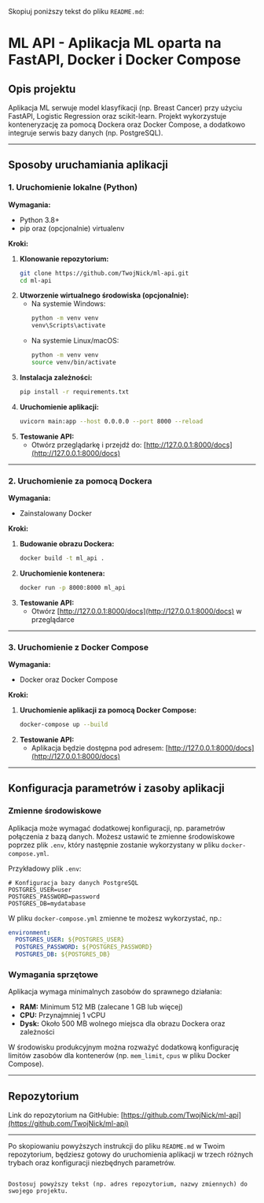 Skopiuj poniższy tekst do pliku `README.md`:

# ML API - Aplikacja ML oparta na FastAPI, Docker i Docker Compose

## Opis projektu
Aplikacja ML serwuje model klasyfikacji (np. Breast Cancer) przy użyciu FastAPI, Logistic Regression oraz scikit-learn. Projekt wykorzystuje konteneryzację za pomocą Dockera oraz Docker Compose, a dodatkowo integruje serwis bazy danych (np. PostgreSQL).

---

## Sposoby uruchamiania aplikacji

### 1. Uruchomienie lokalne (Python)
**Wymagania:**
- Python 3.8+ 
- pip oraz (opcjonalnie) virtualenv

**Kroki:**
1. **Klonowanie repozytorium:**
   ```sh
   git clone https://github.com/TwojNick/ml-api.git
   cd ml-api
   ```
2. **Utworzenie wirtualnego środowiska (opcjonalnie):**
   - Na systemie Windows:
     ```sh
     python -m venv venv
     venv\Scripts\activate
     ```
   - Na systemie Linux/macOS:
     ```sh
     python -m venv venv
     source venv/bin/activate
     ```
3. **Instalacja zależności:**
   ```sh
   pip install -r requirements.txt
   ```
4. **Uruchomienie aplikacji:**
   ```sh
   uvicorn main:app --host 0.0.0.0 --port 8000 --reload
   ```
5. **Testowanie API:**
   - Otwórz przeglądarkę i przejdź do: [http://127.0.0.1:8000/docs](http://127.0.0.1:8000/docs)

---

### 2. Uruchomienie za pomocą Dockera
**Wymagania:**
- Zainstalowany Docker

**Kroki:**
1. **Budowanie obrazu Dockera:**
   ```sh
   docker build -t ml_api .
   ```
2. **Uruchomienie kontenera:**
   ```sh
   docker run -p 8000:8000 ml_api
   ```
3. **Testowanie API:**
   - Otwórz [http://127.0.0.1:8000/docs](http://127.0.0.1:8000/docs) w przeglądarce

---

### 3. Uruchomienie z Docker Compose
**Wymagania:**
- Docker oraz Docker Compose

**Kroki:**
1. **Uruchomienie aplikacji za pomocą Docker Compose:**
   ```sh
   docker-compose up --build
   ```
2. **Testowanie API:**
   - Aplikacja będzie dostępna pod adresem: [http://127.0.0.1:8000/docs](http://127.0.0.1:8000/docs)

---

## Konfiguracja parametrów i zasoby aplikacji

### Zmienne środowiskowe
Aplikacja może wymagać dodatkowej konfiguracji, np. parametrów połączenia z bazą danych. Możesz ustawić te zmienne środowiskowe poprzez plik `.env`, który następnie zostanie wykorzystany w pliku `docker-compose.yml`.

Przykładowy plik `.env`:
```env
# Konfiguracja bazy danych PostgreSQL
POSTGRES_USER=user
POSTGRES_PASSWORD=password
POSTGRES_DB=mydatabase
```

W pliku `docker-compose.yml` zmienne te możesz wykorzystać, np.:
```yaml
environment:
  POSTGRES_USER: ${POSTGRES_USER}
  POSTGRES_PASSWORD: ${POSTGRES_PASSWORD}
  POSTGRES_DB: ${POSTGRES_DB}
```

### Wymagania sprzętowe
Aplikacja wymaga minimalnych zasobów do sprawnego działania:
- **RAM:** Minimum 512 MB (zalecane 1 GB lub więcej)
- **CPU:** Przynajmniej 1 vCPU
- **Dysk:** Około 500 MB wolnego miejsca dla obrazu Dockera oraz zależności

W środowisku produkcyjnym można rozważyć dodatkową konfigurację limitów zasobów dla kontenerów (np. `mem_limit`, `cpus` w pliku Docker Compose).

---

## Repozytorium
Link do repozytorium na GitHubie: [https://github.com/TwojNick/ml-api](https://github.com/TwojNick/ml-api)

---

Po skopiowaniu powyższych instrukcji do pliku `README.md` w Twoim repozytorium, będziesz gotowy do uruchomienia aplikacji w trzech różnych trybach oraz konfiguracji niezbędnych parametrów.
```

Dostosuj powyższy tekst (np. adres repozytorium, nazwy zmiennych) do swojego projektu.
